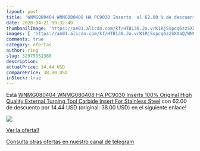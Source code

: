 ```yaml
---
layout: post
title: 'WNMG080404 WNMG080408 HA PC9030 Inserts  al 62.00 % de descuento'
date: 2020-04-21 09:32:49
thumbnailImage: 'https://ae01.alicdn.com/kf/HTB138.Ja.vrK1RjSspcq6zzSXXaQ/WNMG080404-WNMG080408-HA-PC9030-Inserts-100-Original-High-Quality-External-Turning-Tool-Carbide-Insert-For-Stainless.jpg_350x350._SL200_.jpg'
images: [ 'https://ae01.alicdn.com/kf/HTB138.Ja.vrK1RjSspcq6zzSXXaQ/WNMG080404-WNMG080408-HA-PC9030-Inserts-100-Original-High-Quality-External-Turning-Tool-Carbide-Insert-For-Stainless.jpg_350x350._SL200_.jpg' ]
comments: true
category: ofertas
author: ring
slug: 32975351368
description:
actualPrice: 14.44 USD
comparePrice: 38.00 USD
inStock: true
---
```


Está [WNMG080404 WNMG080408 HA PC9030 Inserts 100% Original High Quality External Turning Tool Carbide Insert For Stainless Steel](https://www.amazon.com/dp/32975351368/?tag=redken08-20) con 62.00 de descuento por 14.44 USD (original: 38.00 USD) en el siguiente enlace!

[![](https://ae01.alicdn.com/kf/HTB138.Ja.vrK1RjSspcq6zzSXXaQ/WNMG080404-WNMG080408-HA-PC9030-Inserts-100-Original-High-Quality-External-Turning-Tool-Carbide-Insert-For-Stainless.jpg_350x350._SL200_.jpg)](https://www.amazon.com/dp/32975351368/?tag=redken08-20)

[Ver la oferta!!](https://www.amazon.com/dp/32975351368/?tag=redken08-20)

[Consulta otras ofertas en nuestro canal de telegram](https://t.me/s/ofertas25)

